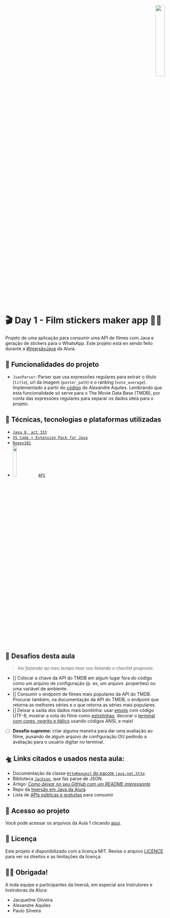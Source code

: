 <div align="right"><img src="https://www.alura.com.br/assets/img/imersao-java/imersao-logo.1655844054.svg" width="24%"></div>

# 🎬 Day 1 - Film stickers maker app 📱💬

Projeto de uma aplicação para consumir uma API de filmes com Java e geração de stickers para o WhatsApp. 
Este projeto está en sendo feito durante a [#ImersãoJava](https://github.com/alura-cursos/imersao-java) da Alura.

## 🔨 Funcionalidades do projeto

- `JsonParser`: Parser que usa expressões regulares para extrair o título (`title`), url da imagem (`poster_path`) e o ranking (`vote_average`). Implementado a partir do [código](https://gist.github.com/alexandreaquiles/8988fc38969d4113d7c289ed1057a459) do Alexandre Aquiles. Lembrando que esta funcionalidade só serve para o The Movie Data Base (TMDB), por conta das expressões regulares para separar os dados úteis para o projeto.

## 🤹 Técnicas, tecnologias e plataformas utilizadas

- [``Java 8, act 333``](https://www.oracle.com/java/technologies/javase/8u333-relnotes.html)
- [``VS Code + Extension Pack for Java``](https://code.visualstudio.com/docs/java/extensions)
- [``Regex101``](https://regex101.com/)
- <img src="https://www.themoviedb.org/assets/2/v4/logos/v2/blue_long_2-9665a76b1ae401a510ec1e0ca40ddcb3b0cfe45f1d51b77a308fea0845885648.svg" width="16%"/> [``API``](https://www.themoviedb.org/documentation/api)

## 🎯 Desafios desta aula
> *Irei fazendo ao meu tempo mas vou listando o checlist proposto:*

- [] Colocar a chave da API do TMDB em algum lugar fora do código como um arquivo de configuração (p. ex, um arquivo .properties) ou uma variável de ambiente.
- [] Consumir o endpoint de filmes mais populares da API do TMDB. Procurar também, na documentação da API do TMDB, o endpoint que retorna as melhores séries e o que retorna as séries mais populares.
- [] Deixar a saída dos dados mais bonitinha: usar [emojis](https://r12a.github.io/app-conversion/) com código UTF-8, mostrar a nota do filme como [estrelinhas](https://www.alura.com.br/artigos/decorando-terminal-cores-emojis), decorar o [terminal com cores, negrito e itálico](https://www.lihaoyi.com/post/BuildyourownCommandLinewithANSIescapecodes.html) usando códigos ANSI, e mais!
- [ ] **Desafio supremo:** criar alguma maneira para dar uma avaliação ao filme, puxando de algum arquivo de configuração OU pedindo a avaliação para o usuário digitar no terminal.

## 🛸 Links citados e usados nesta aula:
- Documentação da classe [``HttpRequest`` do pacote ``java.net.http``](https://docs.oracle.com/en/java/javase/17/docs/api/java.net.http/java/net/http/HttpRequest.html)
- Biblioteca [``Jackson``](https://github.com/FasterXML/jackson), que faz parse de JSON.
- Artigo: [*Como deixar no seu GitHub com um README interessante*](https://www.alura.com.br/artigos/escrever-bom-readme)
- Repo da [Imersão em Java da Alura](https://github.com/alura-cursos/imersao-java/tree/aula1)
- Lista de [APIs públicas e gratuitas](https://publicapis.dev/) para consumir

## 📁 Acesso ao projeto
Você pode acessar os arquivos da Aula 1 clicando [aqui](https://github.com/elizaespinoza/aula1/tree/master/src).

## 📃 Licença
Este projeto é disponibilizado com a licença MIT. Revise o arquivo [LICENCE](https://github.com/elizaespinoza/imersao-java/blob/main/LICENSE) para ver os direitos e as limitações da licença.


## 🙇‍♀️ Obrigada!
A toda equipe e participantes da Imersã, em especial aos Instrutores e Instrutoras da Alura:
- Jacqueline Oliveira
- Alexandre Aquiles
- Paulo Silveira
